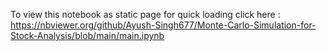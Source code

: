 To view this notebook as static page for quick loading click here : <br>
https://nbviewer.org/github/Ayush-Singh677/Monte-Carlo-Simulation-for-Stock-Analysis/blob/main/main.ipynb
